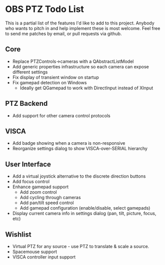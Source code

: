 OBS PTZ Todo List
=================

This is a partial list of the features I'd like to add to this project.
Anybody who wants to pitch in and help implement these is most welcome.
Feel free to send me patches by email, or pull requests via github.

Core
----

- Replace PTZControls->cameras with a QAbstractListModel
- Add generic properties infrastructure so each camera can expose
  different settings
- Fix display of transient window on startup
- Fix gamepad detection on Windows
  - Ideally get QGamepad to work with DirectInput instead of XInput

PTZ Backend
-----------

- Add support for other camera control protocols

VISCA
-----

- Add badge showing when a camera is non-responsive
- Reorganize settings dialog to show VISCA-over-SERIAL hierarchy

User Interface
--------------

- Add a virtual joystick alternative to the discrete direction buttons
- Add focus control
- Enhance gamepad support
  - Add zoom control
  - Add cycling through cameras
  - Add pan/tilt speed control
  - Add gamepad configuration (enable/disable, select gamepads)
- Display current camera info in settings dialog (pan, tilt, picture, focus, etc)

Wishlist
--------

- Virtual PTZ for any source - use PTZ to translate & scale a source.
- Spacemouse support
- VISCA controller input support

